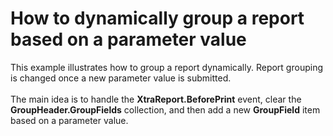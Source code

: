 # How to dynamically group a report based on a parameter value


This example illustrates how to group a report dynamically. Report grouping is changed once a new parameter value is submitted.<br><br>The main idea is to handle the <strong>XtraReport.BeforePrint</strong> event, clear the <strong>GroupHeader.GroupFields</strong> collection, and then add a new <strong>GroupField</strong> item based on a parameter value.

<br/>


